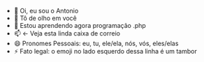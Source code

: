 - 👋 Oi, eu sou o Antonio
- 👀 Tô de olho em você
- 🌱 Estou aprendendo agora programação .php
- 📫 <- Veja esta linda caixa de correio
- 😄 Pronomes Pessoais: eu, tu, ele/ela, nós, vós, eles/elas
- ⚡ Fato legal: o emoji no lado esquerdo dessa linha é um tambor 

<!---
AntonioTSouza/AntonioTSouza is a ✨ special ✨ repository because its `README.md` (this file) appears on your GitHub profile.
You can click the Preview link to take a look at your changes.
--->
